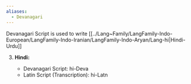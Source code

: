 ```yaml
---
aliases:
  - Devanagari
---
```

Devanagari Script is used to write [[../Lang~Family/LangFamily-Indo-European/LangFamily-Indo-Iranian/LangFamily-Indo-Aryan/Lang-hi|Hindi-Urdu]]


3. **Hindi:**
    
    - Devanagari Script: hi-Deva
    - Latin Script (Transcription): hi-Latn

